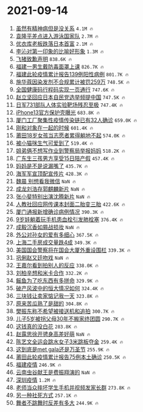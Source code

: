 # 2021-09-14

1. [虽然有精神病但是没关系](https://s.weibo.com/weibo?q=%23%E8%99%BD%E7%84%B6%E6%9C%89%E7%B2%BE%E7%A5%9E%E7%97%85%E4%BD%86%E6%98%AF%E6%B2%A1%E5%85%B3%E7%B3%BB%23&Refer=top) `4.1M 🔥`
1. [袁隆平差点进入游泳国家队](https://s.weibo.com/weibo?q=%23%E8%A2%81%E9%9A%86%E5%B9%B3%E5%B7%AE%E7%82%B9%E8%BF%9B%E5%85%A5%E6%B8%B8%E6%B3%B3%E5%9B%BD%E5%AE%B6%E9%98%9F%23&Refer=top) `2.7M 🔥`
1. [优衣库老板跌落日本首富](https://s.weibo.com/weibo?q=%23%E4%BC%98%E8%A1%A3%E5%BA%93%E8%80%81%E6%9D%BF%E8%B7%8C%E8%90%BD%E6%97%A5%E6%9C%AC%E9%A6%96%E5%AF%8C%23&Refer=top) `2.1M 🔥`
1. [李沁对第一印象的比喻好形象](https://s.weibo.com/weibo?q=%23%E6%9D%8E%E6%B2%81%E5%AF%B9%E7%AC%AC%E4%B8%80%E5%8D%B0%E8%B1%A1%E7%9A%84%E6%AF%94%E5%96%BB%E5%A5%BD%E5%BD%A2%E8%B1%A1%23&Refer=top) `1.3M 🔥`
1. [飞猪致歉声明](https://s.weibo.com/weibo?q=%23%E9%A3%9E%E7%8C%AA%E8%87%B4%E6%AD%89%E5%A3%B0%E6%98%8E%23&Refer=top) `838.6K 🔥`
1. [福建一男生戴防毒面罩上课](https://s.weibo.com/weibo?q=%23%E7%A6%8F%E5%BB%BA%E4%B8%80%E7%94%B7%E7%94%9F%E6%88%B4%E9%98%B2%E6%AF%92%E9%9D%A2%E7%BD%A9%E4%B8%8A%E8%AF%BE%23&Refer=top) `826.7K 🔥`
1. [福建此轮疫情累计报告139例阳性病例](https://s.weibo.com/weibo?q=%23%E7%A6%8F%E5%BB%BA%E6%AD%A4%E8%BD%AE%E7%96%AB%E6%83%85%E7%B4%AF%E8%AE%A1%E6%8A%A5%E5%91%8A139%E4%BE%8B%E9%98%B3%E6%80%A7%E7%97%85%E4%BE%8B%23&Refer=top) `801.7K 🔥`
1. [施华蔻因染发剂不合规累计被罚259万](https://s.weibo.com/weibo?q=%23%E6%96%BD%E5%8D%8E%E8%94%BB%E5%9B%A0%E6%9F%93%E5%8F%91%E5%89%82%E4%B8%8D%E5%90%88%E8%A7%84%E7%B4%AF%E8%AE%A1%E8%A2%AB%E7%BD%9A259%E4%B8%87%23&Refer=top) `748.5K 🔥`
1. [全国健康码行程码实现一页通行](https://s.weibo.com/weibo?q=%23%E5%85%A8%E5%9B%BD%E5%81%A5%E5%BA%B7%E7%A0%81%E8%A1%8C%E7%A8%8B%E7%A0%81%E5%AE%9E%E7%8E%B0%E4%B8%80%E9%A1%B5%E9%80%9A%E8%A1%8C%23&Refer=top) `747.6K 🔥`
1. [赵立坚回应日本自民党选举频提中国](https://s.weibo.com/weibo?q=%23%E8%B5%B5%E7%AB%8B%E5%9D%9A%E5%9B%9E%E5%BA%94%E6%97%A5%E6%9C%AC%E8%87%AA%E6%B0%91%E5%85%9A%E9%80%89%E4%B8%BE%E9%A2%91%E6%8F%90%E4%B8%AD%E5%9B%BD%23&Refer=top) `747.5K 🔥`
1. [日军731部队人体实验靶场残忍至极](https://s.weibo.com/weibo?q=%23%E6%97%A5%E5%86%9B731%E9%83%A8%E9%98%9F%E4%BA%BA%E4%BD%93%E5%AE%9E%E9%AA%8C%E9%9D%B6%E5%9C%BA%E6%AE%8B%E5%BF%8D%E8%87%B3%E6%9E%81%23&Refer=top) `747.4K 🔥`
1. [iPhone13官方保护壳曝光](https://s.weibo.com/weibo?q=%23iPhone13%E5%AE%98%E6%96%B9%E4%BF%9D%E6%8A%A4%E5%A3%B3%E6%9B%9D%E5%85%89%23&Refer=top) `683.8K 🔥`
1. [厦门工厂聚集性疫情传染链已有32人确诊](https://s.weibo.com/weibo?q=%23%E5%8E%A6%E9%97%A8%E5%B7%A5%E5%8E%82%E8%81%9A%E9%9B%86%E6%80%A7%E7%96%AB%E6%83%85%E4%BC%A0%E6%9F%93%E9%93%BE%E5%B7%B2%E6%9C%8932%E4%BA%BA%E7%A1%AE%E8%AF%8A%23&Refer=top) `659.0K 🔥`
1. [刚和对象在一起的时候](https://s.weibo.com/weibo?q=%23%E5%88%9A%E5%92%8C%E5%AF%B9%E8%B1%A1%E5%9C%A8%E4%B8%80%E8%B5%B7%E7%9A%84%E6%97%B6%E5%80%99%23&Refer=top) `601.4K 🔥`
1. [莆田18岁女孩当志愿者累得躺地不起](https://s.weibo.com/weibo?q=%23%E8%8E%86%E7%94%B018%E5%B2%81%E5%A5%B3%E5%AD%A9%E5%BD%93%E5%BF%97%E6%84%BF%E8%80%85%E7%B4%AF%E5%BE%97%E8%BA%BA%E5%9C%B0%E4%B8%8D%E8%B5%B7%23&Refer=top) `574.0K 🔥`
1. [被小猫咪生气可爱到了](https://s.weibo.com/weibo?q=%23%E8%A2%AB%E5%B0%8F%E7%8C%AB%E5%92%AA%E7%94%9F%E6%B0%94%E5%8F%AF%E7%88%B1%E5%88%B0%E4%BA%86%23&Refer=top) `519.4K 🔥`
1. [姐弟俩不想写作业到警察局举报妈妈](https://s.weibo.com/weibo?q=%23%E5%A7%90%E5%BC%9F%E4%BF%A9%E4%B8%8D%E6%83%B3%E5%86%99%E4%BD%9C%E4%B8%9A%E5%88%B0%E8%AD%A6%E5%AF%9F%E5%B1%80%E4%B8%BE%E6%8A%A5%E5%A6%88%E5%A6%88%23&Refer=top) `518.2K 🔥`
1. [广东生三孩男方享受15日陪产假](https://s.weibo.com/weibo?q=%23%E5%B9%BF%E4%B8%9C%E7%94%9F%E4%B8%89%E5%AD%A9%E7%94%B7%E6%96%B9%E4%BA%AB%E5%8F%9715%E6%97%A5%E9%99%AA%E4%BA%A7%E5%81%87%23&Refer=top) `457.4K 🔥`
1. [妈妈是不是说漏嘴了](https://s.weibo.com/weibo?q=%23%E5%A6%88%E5%A6%88%E6%98%AF%E4%B8%8D%E6%98%AF%E8%AF%B4%E6%BC%8F%E5%98%B4%E4%BA%86%23&Refer=top) `435.7K 🔥`
1. [海军军宣顶配宣传片](https://s.weibo.com/weibo?q=%23%E6%B5%B7%E5%86%9B%E5%86%9B%E5%AE%A3%E9%A1%B6%E9%85%8D%E5%AE%A3%E4%BC%A0%E7%89%87%23&Refer=top) `428.3K 🔥`
1. [魏晨 别想看我微信](https://s.weibo.com/weibo?q=%E9%AD%8F%E6%99%A8%20%E5%88%AB%E6%83%B3%E7%9C%8B%E6%88%91%E5%BE%AE%E4%BF%A1&Refer=top) `NaN 🔥`
1. [成龙刘浩存郭麒麟新片](https://s.weibo.com/weibo?q=%23%E6%88%90%E9%BE%99%E5%88%98%E6%B5%A9%E5%AD%98%E9%83%AD%E9%BA%92%E9%BA%9F%E6%96%B0%E7%89%87%23&Refer=top) `NaN 🔥`
1. [张小斐特别出演沈腾新片](https://s.weibo.com/weibo?q=%23%E5%BC%A0%E5%B0%8F%E6%96%90%E7%89%B9%E5%88%AB%E5%87%BA%E6%BC%94%E6%B2%88%E8%85%BE%E6%96%B0%E7%89%87%23&Refer=top) `NaN 🔥`
1. [人教社回应网传课本封面二胎变三胎](https://s.weibo.com/weibo?q=%23%E4%BA%BA%E6%95%99%E7%A4%BE%E5%9B%9E%E5%BA%94%E7%BD%91%E4%BC%A0%E8%AF%BE%E6%9C%AC%E5%B0%81%E9%9D%A2%E4%BA%8C%E8%83%8E%E5%8F%98%E4%B8%89%E8%83%8E%23&Refer=top) `422.6K 🔥`
1. [厦门通报新增确诊病例情况](https://s.weibo.com/weibo?q=%23%E5%8E%A6%E9%97%A8%E9%80%9A%E6%8A%A5%E6%96%B0%E5%A2%9E%E7%A1%AE%E8%AF%8A%E7%97%85%E4%BE%8B%E6%83%85%E5%86%B5%23&Refer=top) `390.3K 🔥`
1. [9岁娃躺着玩手机患血栓引发肺栓塞](https://s.weibo.com/weibo?q=%239%E5%B2%81%E5%A8%83%E8%BA%BA%E7%9D%80%E7%8E%A9%E6%89%8B%E6%9C%BA%E6%82%A3%E8%A1%80%E6%A0%93%E5%BC%95%E5%8F%91%E8%82%BA%E6%A0%93%E5%A1%9E%23&Refer=top) `376.4K 🔥`
1. [成毅沉香如屑战损妆](https://s.weibo.com/weibo?q=%23%E6%88%90%E6%AF%85%E6%B2%89%E9%A6%99%E5%A6%82%E5%B1%91%E6%88%98%E6%8D%9F%E5%A6%86%23&Refer=top) `NaN 🔥`
1. [外公对孙女的爱有多细心](https://s.weibo.com/weibo?q=%23%E5%A4%96%E5%85%AC%E5%AF%B9%E5%AD%99%E5%A5%B3%E7%9A%84%E7%88%B1%E6%9C%89%E5%A4%9A%E7%BB%86%E5%BF%83%23&Refer=top) `367.5K 🔥`
1. [上海二手房成交量跌4成](https://s.weibo.com/weibo?q=%23%E4%B8%8A%E6%B5%B7%E4%BA%8C%E6%89%8B%E6%88%BF%E6%88%90%E4%BA%A4%E9%87%8F%E8%B7%8C4%E6%88%90%23&Refer=top) `349.3K 🔥`
1. [美国国会警察将在国会大厦外重设围栏](https://s.weibo.com/weibo?q=%23%E7%BE%8E%E5%9B%BD%E5%9B%BD%E4%BC%9A%E8%AD%A6%E5%AF%9F%E5%B0%86%E5%9C%A8%E5%9B%BD%E4%BC%9A%E5%A4%A7%E5%8E%A6%E5%A4%96%E9%87%8D%E8%AE%BE%E5%9B%B4%E6%A0%8F%23&Refer=top) `339.3K 🔥`
1. [巩俐赵又廷吻戏](https://s.weibo.com/weibo?q=%23%E5%B7%A9%E4%BF%90%E8%B5%B5%E5%8F%88%E5%BB%B7%E5%90%BB%E6%88%8F%23&Refer=top) `NaN 🔥`
1. [王嘉尔看到拍别人的反应](https://s.weibo.com/weibo?q=%23%E7%8E%8B%E5%98%89%E5%B0%94%E7%9C%8B%E5%88%B0%E6%8B%8D%E5%88%AB%E4%BA%BA%E7%9A%84%E5%8F%8D%E5%BA%94%23&Refer=top) `338.0K 🔥`
1. [刘柏辛想和米卡合作](https://s.weibo.com/weibo?q=%23%E5%88%98%E6%9F%8F%E8%BE%9B%E6%83%B3%E5%92%8C%E7%B1%B3%E5%8D%A1%E5%90%88%E4%BD%9C%23&Refer=top) `332.2K 🔥`
1. [鳐鱼为了吃东西有多拼命](https://s.weibo.com/weibo?q=%23%E9%B3%90%E9%B1%BC%E4%B8%BA%E4%BA%86%E5%90%83%E4%B8%9C%E8%A5%BF%E6%9C%89%E5%A4%9A%E6%8B%BC%E5%91%BD%23&Refer=top) `329.9K 🔥`
1. [破产风波中的恒大情况如何](https://s.weibo.com/weibo?q=%23%E7%A0%B4%E4%BA%A7%E9%A3%8E%E6%B3%A2%E4%B8%AD%E7%9A%84%E6%81%92%E5%A4%A7%E6%83%85%E5%86%B5%E5%A6%82%E4%BD%95%23&Refer=top) `324.4K 🔥`
1. [三块钱让卖家惦记我一天](https://s.weibo.com/weibo?q=%23%E4%B8%89%E5%9D%97%E9%92%B1%E8%AE%A9%E5%8D%96%E5%AE%B6%E6%83%A6%E8%AE%B0%E6%88%91%E4%B8%80%E5%A4%A9%23&Refer=top) `323.8K 🔥`
1. [原来苦瓜熟了是甜的](https://s.weibo.com/weibo?q=%23%E5%8E%9F%E6%9D%A5%E8%8B%A6%E7%93%9C%E7%86%9F%E4%BA%86%E6%98%AF%E7%94%9C%E7%9A%84%23&Refer=top) `304.8K 🔥`
1. [樊振东称不希望被接送机和追拍](https://s.weibo.com/weibo?q=%23%E6%A8%8A%E6%8C%AF%E4%B8%9C%E7%A7%B0%E4%B8%8D%E5%B8%8C%E6%9C%9B%E8%A2%AB%E6%8E%A5%E9%80%81%E6%9C%BA%E5%92%8C%E8%BF%BD%E6%8B%8D%23&Refer=top) `300.7K 🔥`
1. [儿子5岁被拐父母30年不搬家终团圆](https://s.weibo.com/weibo?q=%23%E5%84%BF%E5%AD%905%E5%B2%81%E8%A2%AB%E6%8B%90%E7%88%B6%E6%AF%8D30%E5%B9%B4%E4%B8%8D%E6%90%AC%E5%AE%B6%E7%BB%88%E5%9B%A2%E5%9C%86%23&Refer=top) `290.7K 🔥`
1. [这钱真的没白花](https://s.weibo.com/weibo?q=%23%E8%BF%99%E9%92%B1%E7%9C%9F%E7%9A%84%E6%B2%A1%E7%99%BD%E8%8A%B1%23&Refer=top) `283.8K 🔥`
1. [赵露思徐开骋身高差好萌](https://s.weibo.com/weibo?q=%23%E8%B5%B5%E9%9C%B2%E6%80%9D%E5%BE%90%E5%BC%80%E9%AA%8B%E8%BA%AB%E9%AB%98%E5%B7%AE%E5%A5%BD%E8%90%8C%23&Refer=top) `NaN 🔥`
1. [陈艺文全运会跳水女子3米跳板夺金](https://s.weibo.com/weibo?q=%23%E9%99%88%E8%89%BA%E6%96%87%E5%85%A8%E8%BF%90%E4%BC%9A%E8%B7%B3%E6%B0%B4%E5%A5%B3%E5%AD%903%E7%B1%B3%E8%B7%B3%E6%9D%BF%E5%A4%BA%E9%87%91%23&Refer=top) `259.4K 🔥`
1. [这到底是met gala还是万圣节](https://s.weibo.com/weibo?q=%E8%BF%99%E5%88%B0%E5%BA%95%E6%98%AFmet%20gala%E8%BF%98%E6%98%AF%E4%B8%87%E5%9C%A3%E8%8A%82&Refer=top) `255.9K 🔥`
1. [莆田此轮疫情累计报告75例本土确诊](https://s.weibo.com/weibo?q=%23%E8%8E%86%E7%94%B0%E6%AD%A4%E8%BD%AE%E7%96%AB%E6%83%85%E7%B4%AF%E8%AE%A1%E6%8A%A5%E5%91%8A75%E4%BE%8B%E6%9C%AC%E5%9C%9F%E7%A1%AE%E8%AF%8A%23&Refer=top) `250.5K 🔥`
1. [福建疫情](https://s.weibo.com/weibo?q=%23%E7%A6%8F%E5%BB%BA%E7%96%AB%E6%83%85%23&Refer=top) `246.9K 🔥`
1. [云南虫谷献王是费振翔演的](https://s.weibo.com/weibo?q=%23%E4%BA%91%E5%8D%97%E8%99%AB%E8%B0%B7%E7%8C%AE%E7%8E%8B%E6%98%AF%E8%B4%B9%E6%8C%AF%E7%BF%94%E6%BC%94%E7%9A%84%23&Refer=top) `NaN 🔥`
1. [深圳疫情](https://s.weibo.com/weibo?q=%23%E6%B7%B1%E5%9C%B3%E7%96%AB%E6%83%85%23&Refer=top) `1.2M 🔥`
1. [老师当众摔坏学生手机并视频发家长群](https://s.weibo.com/weibo?q=%E8%80%81%E5%B8%88%E5%BD%93%E4%BC%97%E6%91%94%E5%9D%8F%E5%AD%A6%E7%94%9F%E6%89%8B%E6%9C%BA%E5%B9%B6%E8%A7%86%E9%A2%91%E5%8F%91%E5%AE%B6%E9%95%BF%E7%BE%A4&Refer=top) `273.8K 🔥`
1. [另一种社死方式](https://s.weibo.com/weibo?q=%23%E5%8F%A6%E4%B8%80%E7%A7%8D%E7%A4%BE%E6%AD%BB%E6%96%B9%E5%BC%8F%23&Refer=top) `257.1K 🔥`
1. [舞者不跳舞时反差有多大](https://s.weibo.com/weibo?q=%23%E8%88%9E%E8%80%85%E4%B8%8D%E8%B7%B3%E8%88%9E%E6%97%B6%E5%8F%8D%E5%B7%AE%E6%9C%89%E5%A4%9A%E5%A4%A7%23&Refer=top) `244.9K 🔥`
